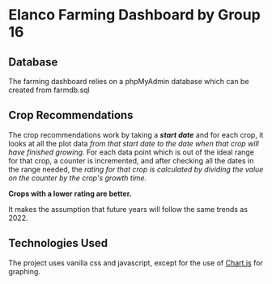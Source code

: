 # Elanco Farming Dashboard by Group 16
## Database
The farming dashboard relies on a phpMyAdmin database which can be created from farmdb.sql
## Crop Recommendations
The crop recommendations work by taking a _**start date**_ and for each crop, 
it looks at all the plot data _from that start date to the date when that crop will have finished growing._
For each data point which is out of the ideal range for that crop, a counter is incremented, 
and after checking all the dates in the range needed, the _rating for that crop is calculated by 
dividing the value on the counter by the crop's growth time._

**Crops with a lower rating are better.**

It makes the assumption that future years will follow the same trends as 2022.
## Technologies Used
The project uses vanilla css and javascript, except for the use of [Chart.js](https://www.chartjs.org/) for graphing.

